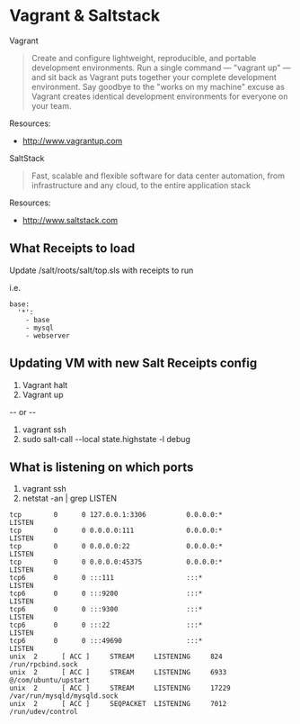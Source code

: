 # Vagrant & Saltstack

Vagrant

> Create and configure lightweight, reproducible, and portable development environments.
> Run a single command — "vagrant up" — and sit back as Vagrant puts together your complete development environment. Say goodbye to the "works on my machine" excuse as Vagrant creates identical development environments for everyone on your team.

Resources:
- http://www.vagrantup.com

SaltStack

> Fast, scalable and flexible software for data center automation, from infrastructure and any cloud, to the entire application stack

Resources:
- http://www.saltstack.com


## What Receipts to load

Update /salt/roots/salt/top.sls with receipts to run

i.e.

```
base:
  '*':
    - base
    - mysql
    - webserver
```

## Updating VM with new Salt Receipts config

1. Vagrant halt
2. Vagrant up

-- or --

1. vagrant ssh
2. sudo salt-call --local state.highstate -l debug


## What is listening on which ports

1. vagrant ssh
2. netstat -an | grep LISTEN


```
tcp        0      0 127.0.0.1:3306          0.0.0.0:*               LISTEN
tcp        0      0 0.0.0.0:111             0.0.0.0:*               LISTEN
tcp        0      0 0.0.0.0:22              0.0.0.0:*               LISTEN
tcp        0      0 0.0.0.0:45375           0.0.0.0:*               LISTEN
tcp6       0      0 :::111                  :::*                    LISTEN
tcp6       0      0 :::9200                 :::*                    LISTEN
tcp6       0      0 :::9300                 :::*                    LISTEN
tcp6       0      0 :::22                   :::*                    LISTEN
tcp6       0      0 :::49690                :::*                    LISTEN
unix  2      [ ACC ]     STREAM     LISTENING     824      /run/rpcbind.sock
unix  2      [ ACC ]     STREAM     LISTENING     6933     @/com/ubuntu/upstart
unix  2      [ ACC ]     STREAM     LISTENING     17229    /var/run/mysqld/mysqld.sock
unix  2      [ ACC ]     SEQPACKET  LISTENING     7012     /run/udev/control

```




